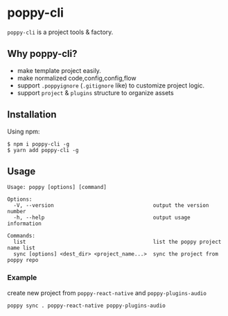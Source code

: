 # poppy-cli

`poppy-cli` is a project tools & factory.

## Why poppy-cli?

+ make template project easily.
+ make normalized code,config,config,flow
+ support `.poppyignore` (`.gitignore` like) to customize project logic.
+ support `project` & `plugins` structure to organize assets

## Installation

Using npm:
```shell
$ npm i poppy-cli -g
$ yarn add poppy-cli -g
```

## Usage

```shell
Usage: poppy [options] [command]

Options:
  -V, --version                                output the version number
  -h, --help                                   output usage information

Commands:
  list                                         list the poppy project name list
  sync [options] <dest_dir> <project_name...>  sync the project from poppy repo
```

### Example

create new project from `poppy-react-native` and `poppy-plugins-audio`

```shell
poppy sync . poppy-react-native poppy-plugins-audio
```


